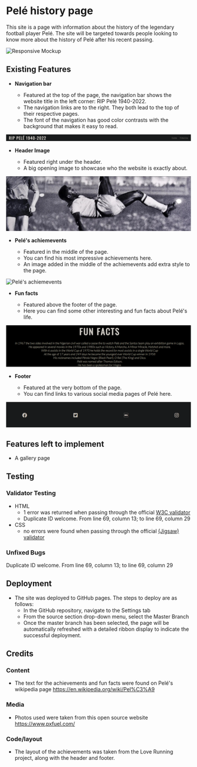 # Pelé history page

This site is a page with information about the history of the legendary football player Pelé. The site will be targeted towards people looking to know more about the history of Pelé after his recent passing.

![Responsive Mockup](https://github.com/Whoelie/Project-1/blob/2c28eda9bb704729247017d0a18e75d201a09e27/assets/images/Pel%C3%A9_mockup.png)

## Existing Features

- __Navigation bar__

  - Featured at the top of the page, the navigation bar shows the website title in the left corner: RIP Pelé 1940-2022.
  - The navigation links are to the right. They both lead to the top of their respective pages.
  - The font of the navigation has good color contrasts with the background that makes it easy to read.

![Navigation Bar](assets/images/Navigation_Bar.png)

- __Header Image__

  - Featured right under the header.
  - A big opening image to showcase who the website is exactly about.

![Header Image](assets/images/Header_image.png)

- __Pelé's achiemevents__

  - Featured in the middle of the page.
  - You can find his most impressive achievements here.
  - An image added in the middle of the achiemevents add extra style to the page.

![Pelé's achiemevents](assets/images/Pelés_achiemevents.png)

- __Fun facts__

  - Featured above the footer of the page.
  - Here you can find some other interesting and fun facts about Pelé's life.

![Fun facts](assets/images/Fun_facts.png)

- __Footer__

  - Featured at the very bottom of the page.
  - You can find links to various social media pages of Pelé here.

![Footer](assets/images/Footer.png)

## Features left to implement

- A gallery page

## Testing

### Validator Testing

- HTML
  - 1 error was returned when passing through the official [W3C validator](https://validator.w3.org/nu/?doc=https%3A%2F%2Fwhoelie.github.io%2FProject-1%2Findex.html)
  - Duplicate ID welcome. From line 69, column 13; to line 69, column 29
- CSS
  - no errors were found when passing through the official [(Jigsaw) validator](https://jigsaw.w3.org/css-validator/validator?uri=https%3A%2F%2Fwhoelie.github.io%2FProject-1%2Findex.html&profile=css3svg&usermedium=all&warning=1&vextwarning=&lang=en)

### Unfixed Bugs

Duplicate ID welcome. From line 69, column 13; to line 69, column 29

## Deployment

- The site was deployed to GitHub pages. The steps to deploy are as follows: 
  - In the GitHub repository, navigate to the Settings tab 
  - From the source section drop-down menu, select the Master Branch
  - Once the master branch has been selected, the page will be automatically refreshed with a detailed ribbon display to indicate the successful deployment. 

## Credits

### Content

- The text for the achievements and fun facts were found on Pelé's wikipedia page https://en.wikipedia.org/wiki/Pel%C3%A9

### Media

- Photos used were taken from this open source website https://www.pxfuel.com/

### Code/layout

- The layout of the achievements was taken from the Love Running project, along with the header and footer.

